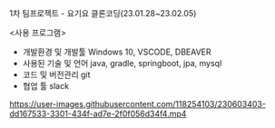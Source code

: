 1차 팀프로젝트 - 요기요 클론코딩(23.01.28~23.02.05)

<사용 프로그램>
- 개발환경 및 개발툴 
Windows 10, VSCODE, DBEAVER
- 사용된 기술 및 언어 
java, gradle, springboot, jpa, mysql
- 코드 및 버전관리 
git
- 협업 툴 slack

https://user-images.githubusercontent.com/118254103/230603403-dd167533-3301-434f-ad7e-2f0f056d34f4.mp4
